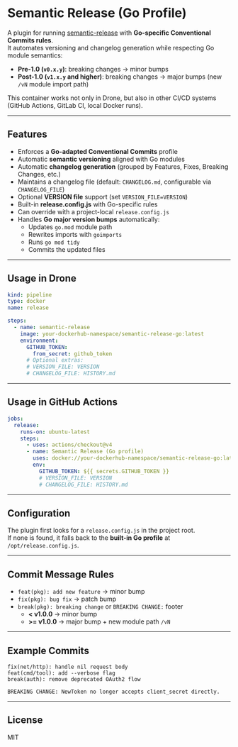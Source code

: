 # Semantic Release (Go Profile)

A plugin for running [semantic-release](https://github.com/semantic-release/semantic-release) with **Go-specific Conventional Commits rules**.  
It automates versioning and changelog generation while respecting Go module semantics:

- **Pre-1.0 (`v0.x.y`)**: breaking changes → minor bumps  
- **Post-1.0 (`v1.x.y` and higher)**: breaking changes → major bumps (new `/vN` module import path)  

This container works not only in Drone, but also in other CI/CD systems (GitHub Actions, GitLab CI, local Docker runs).

---

## Features

- Enforces a **Go-adapted Conventional Commits** profile
- Automatic **semantic versioning** aligned with Go modules
- Automatic **changelog generation** (grouped by Features, Fixes, Breaking Changes, etc.)
- Maintains a changelog file (default: `CHANGELOG.md`, configurable via `CHANGELOG_FILE`)
- Optional **VERSION file** support (set `VERSION_FILE=VERSION`)
- Built-in **release.config.js** with Go-specific rules
- Can override with a project-local `release.config.js`
- Handles **Go major version bumps** automatically:
  - Updates `go.mod` module path
  - Rewrites imports with `goimports`
  - Runs `go mod tidy`
  - Commits the updated files

---

## Usage in Drone

```yaml
kind: pipeline
type: docker
name: release

steps:
  - name: semantic-release
    image: your-dockerhub-namespace/semantic-release-go:latest
    environment:
      GITHUB_TOKEN:
        from_secret: github_token
      # Optional extras:
      # VERSION_FILE: VERSION
      # CHANGELOG_FILE: HISTORY.md
```

---

## Usage in GitHub Actions

```yaml
jobs:
  release:
    runs-on: ubuntu-latest
    steps:
      - uses: actions/checkout@v4
      - name: Semantic Release (Go profile)
        uses: docker://your-dockerhub-namespace/semantic-release-go:latest
        env:
          GITHUB_TOKEN: ${{ secrets.GITHUB_TOKEN }}
          # VERSION_FILE: VERSION
          # CHANGELOG_FILE: HISTORY.md
```

---

## Configuration

The plugin first looks for a `release.config.js` in the project root.  
If none is found, it falls back to the **built-in Go profile** at `/opt/release.config.js`.

---

## Commit Message Rules

- `feat(pkg): add new feature` → minor bump  
- `fix(pkg): bug fix` → patch bump  
- `break(pkg): breaking change` or `BREAKING CHANGE:` footer  
  - **< v1.0.0** → minor bump  
  - **>= v1.0.0** → major bump + new module path `/vN`

---

## Example Commits

```text
fix(net/http): handle nil request body
feat(cmd/tool): add --verbose flag
break(auth): remove deprecated OAuth2 flow

BREAKING CHANGE: NewToken no longer accepts client_secret directly.
```

---

## License

MIT
